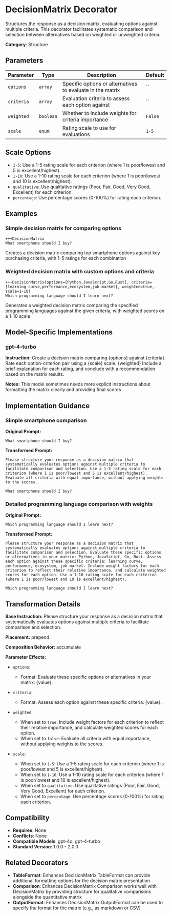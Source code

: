 # DecisionMatrix Decorator

Structures the response as a decision matrix, evaluating options against multiple criteria. This decorator facilitates systematic comparison and selection between alternatives based on weighted or unweighted criteria.

**Category**: Structure

## Parameters

| Parameter | Type | Description | Default |
|-----------|------|-------------|--------|
| `options` | `array` | Specific options or alternatives to evaluate in the matrix | `` |
| `criteria` | `array` | Evaluation criteria to assess each option against | `` |
| `weighted` | `boolean` | Whether to include weights for criteria importance | `False` |
| `scale` | `enum` | Rating scale to use for evaluations | `1-5` |

## Scale Options

- `1-5`: Use a 1-5 rating scale for each criterion (where 1 is poor/lowest and 5 is excellent/highest).
- `1-10`: Use a 1-10 rating scale for each criterion (where 1 is poor/lowest and 10 is excellent/highest).
- `qualitative`: Use qualitative ratings (Poor, Fair, Good, Very Good, Excellent) for each criterion.
- `percentage`: Use percentage scores (0-100%) for rating each criterion.

## Examples

### Simple decision matrix for comparing options

```
+++DecisionMatrix
What smartphone should I buy?
```

Creates a decision matrix comparing top smartphone options against key purchasing criteria, with 1-5 ratings for each combination

### Weighted decision matrix with custom options and criteria

```
+++DecisionMatrix(options=[Python,JavaScript,Go,Rust], criteria=[learning curve,performance,ecosystem,job market], weighted=true, scale=1-10)
Which programming language should I learn next?
```

Generates a weighted decision matrix comparing the specified programming languages against the given criteria, with weighted scores on a 1-10 scale

## Model-Specific Implementations

### gpt-4-turbo

**Instruction:** Create a decision matrix comparing {options} against {criteria}. Rate each option-criterion pair using a {scale} scale. {weighted} Include a brief explanation for each rating, and conclude with a recommendation based on the matrix results.

**Notes:** This model sometimes needs more explicit instructions about formatting the matrix clearly and providing final scores


## Implementation Guidance

### Simple smartphone comparison

**Original Prompt:**
```
What smartphone should I buy?
```

**Transformed Prompt:**
```
Please structure your response as a decision matrix that systematically evaluates options against multiple criteria to facilitate comparison and selection. Use a 1-5 rating scale for each criterion (where 1 is poor/lowest and 5 is excellent/highest). Evaluate all criteria with equal importance, without applying weights to the scores.

What smartphone should I buy?
```

### Detailed programming language comparison with weights

**Original Prompt:**
```
Which programming language should I learn next?
```

**Transformed Prompt:**
```
Please structure your response as a decision matrix that systematically evaluates options against multiple criteria to facilitate comparison and selection. Evaluate these specific options or alternatives in your matrix: Python, JavaScript, Go, Rust. Assess each option against these specific criteria: learning curve, performance, ecosystem, job market. Include weight factors for each criterion to reflect their relative importance, and calculate weighted scores for each option. Use a 1-10 rating scale for each criterion (where 1 is poor/lowest and 10 is excellent/highest).

Which programming language should I learn next?
```

## Transformation Details

**Base Instruction:** Please structure your response as a decision matrix that systematically evaluates options against multiple criteria to facilitate comparison and selection.

**Placement:** prepend

**Composition Behavior:** accumulate

**Parameter Effects:**

- `options`:
  - Format: Evaluate these specific options or alternatives in your matrix: {value}.

- `criteria`:
  - Format: Assess each option against these specific criteria: {value}.

- `weighted`:
  - When set to `true`: Include weight factors for each criterion to reflect their relative importance, and calculate weighted scores for each option.
  - When set to `false`: Evaluate all criteria with equal importance, without applying weights to the scores.

- `scale`:
  - When set to `1-5`: Use a 1-5 rating scale for each criterion (where 1 is poor/lowest and 5 is excellent/highest).
  - When set to `1-10`: Use a 1-10 rating scale for each criterion (where 1 is poor/lowest and 10 is excellent/highest).
  - When set to `qualitative`: Use qualitative ratings (Poor, Fair, Good, Very Good, Excellent) for each criterion.
  - When set to `percentage`: Use percentage scores (0-100%) for rating each criterion.

## Compatibility

- **Requires**: None
- **Conflicts**: None
- **Compatible Models**: gpt-4o, gpt-4-turbo
- **Standard Version**: 1.0.0 - 2.0.0

## Related Decorators

- **TableFormat**: Enhances DecisionMatrix TableFormat can provide additional formatting options for the decision matrix presentation
- **Comparison**: Enhances DecisionMatrix Comparison works well with DecisionMatrix by providing structure for qualitative comparisons alongside the quantitative matrix
- **OutputFormat**: Enhances DecisionMatrix OutputFormat can be used to specify the format for the matrix (e.g., as markdown or CSV)
